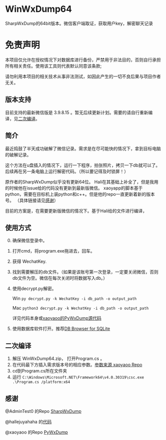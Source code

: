 # WinWxDump64
SharpWxDump的64bit版本。微信客户端取证，获取用户key，解密聊天记录  

# 免责声明
本项目仅允许在授权情况下对数据库进行备份，严禁用于非法目的，否则自行承担所有相关责任。使用该工具则代表默认同意该条款;

请勿利用本项目的相关技术从事非法测试，如因此产生的一切不良后果与项目作者无关。
  
## 版本支持
目前支持的最新微信版是 3.9.8.15 。暂无后续更新计划。需要的请自行重新编译，见[二次编译](#二次编译)。

## 简介  
最近捣鼓了半天成功破解了微信记录。需求是在尽可能快的情况下，拿到目标电脑的破解记录。  

这个方法在u盘插入的情况下，运行一下程序，拍张照片，拷贝一下db就可以了。后续再在另一条电脑上运行解密代码。（所以要记得及时锁屏！）

原作者的SharpWxDump似乎没有更新64位。
Hali在其基础上补全了，但是我用的时候他在issue给的代码没有更新到最新版微信。
xaoyapp的脚本基于python，需要在目标机上装python和c++。但是他的repo一直更新着新的版本号。
（具体链接请见[感谢](#感谢)）

目前的方案是，在需要更新版微信的情况下。基于Hali给的文件进行编译，

## 使用方式
0. 确保微信登录中。 
1. 打开cmd，将program.exe拖进去，回车。
2. 获得 WechatKey.
3. 找到需要解压的db文件。（如果是该账号第一次登录，一定要关闭微信，否则db文件为空。微信在每次关闭时将数据写入db。）
4. 使用decrypt.py解密。
   
   Win `py decrypt.py -k WechatKey -i db_path -o output_path`
   
   Mac `python3 decrypt.py -k WechatKey -i db_path -o output_path`
   
   详见代码本身或[xaoyaoo的PyWxDump源代码](https://github.com/xaoyaoo/PyWxDump/blob/master/pywxdump/decrypted/decrypt.py)
6. 使用数据库软件打开。推荐[DB Browser for SQLite](https://sqlitebrowser.org/dl/)

## 二次编译
1. 解压 WinWxDump64.zip， 打开Program.cs 。
2. 在代码最下方插入需求版本号的相应参数。[参数来源 xaoyaoo Repo](https://github.com/xaoyaoo/PyWxDump/blob/master/pywxdump/version_list.json)
3. cd到Program.cs所在文件夹
4. 运行 `C:\Windows\Microsoft.NET\Framework64\v4.0.30319\csc.exe .\Program.cs /platform:x64`

## 感谢  
@AdminTest0 的Repo [SharpWxDump](https://github.com/AdminTest0/SharpWxDump/tree/master)  

@hallejuyahaha 的[代码](https://github.com/AdminTest0/SharpWxDump/issues/48)  

@xaoyaoo 的Repo [PyWxDump](https://github.com/xaoyaoo/PyWxDump)
